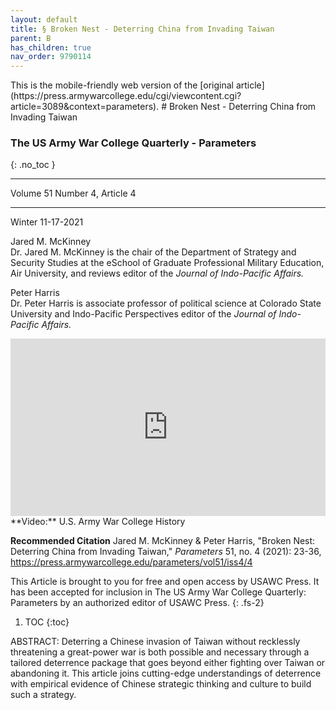 ```yaml
---
layout: default
title: § Broken Nest - Deterring China from Invading Taiwan 
parent: B 
has_children: true
nav_order: 9790114
---
```

<style>
.dont-break-out {
  /* These are technically the same, but use both */
  overflow-wrap: break-word;
  word-wrap: break-word;

     -ms-word-break: break-all;
  /* This is the dangerous one in WebKit, as it breaks things wherever */
  word-break: break-all;
  /* Instead use this non-standard one: */
  word-break: break-word;
}

.youtube-container {
    position: relative;
    width: 100%;
    height: 0;
    padding-bottom: 56.25%;
}
.youtube-video {
    position: absolute;
    top: 0;
    left: 0;
    width: 100%;
    height: 100%;
}

</style>

<div class="dont-break-out" markdown="1">
This is the mobile-friendly web version of the [original article](https://press.armywarcollege.edu/cgi/viewcontent.cgi?article=3089&context=parameters).
# Broken Nest - Deterring China from Invading Taiwan  

### The US Army War College Quarterly - Parameters 
{: .no_toc }

***

Volume 51 Number 4, Article 4

***

Winter 11-17-2021


Jared M. McKinney  
Dr. Jared M. McKinney is the chair of the Department of Strategy and Security Studies at the eSchool of Graduate Professional Military Education, Air University, and reviews editor of the *Journal of Indo-Pacific Affairs.*

Peter Harris  
Dr. Peter Harris is associate professor of political science at Colorado State University and Indo-Pacific Perspectives editor of the *Journal of Indo-Pacific Affairs.*


<div class="youtube-container">
<iframe width="100%" src="https://www.youtube.com/embed/WPjIqCzLMp8" title="YouTube video player" frameborder="0" allow="accelerometer; autoplay; clipboard-write; encrypted-media; gyroscope; picture-in-picture" allowfullscreen class="youtube-video"></iframe>
</div>
**Video:** U.S. Army War College History 

**Recommended Citation**
Jared M. McKinney & Peter Harris, "Broken Nest: Deterring China from Invading Taiwan," *Parameters* 51, no. 4 (2021): 23-36, https://press.armywarcollege.edu/parameters/vol51/iss4/4

This Article is brought to you for free and open access by USAWC Press. It has been accepted for inclusion in The US Army War College Quarterly: Parameters by an authorized editor of USAWC Press.
{: .fs-2}

1. TOC
{:toc}

ABSTRACT: Deterring a Chinese invasion of Taiwan without recklessly threatening a great-power war is both possible and necessary through a tailored deterrence package that goes beyond either fighting over Taiwan or abandoning it. This article joins cutting-edge understandings of deterrence with empirical evidence of Chinese strategic thinking and culture to build such a strategy.

</div>
